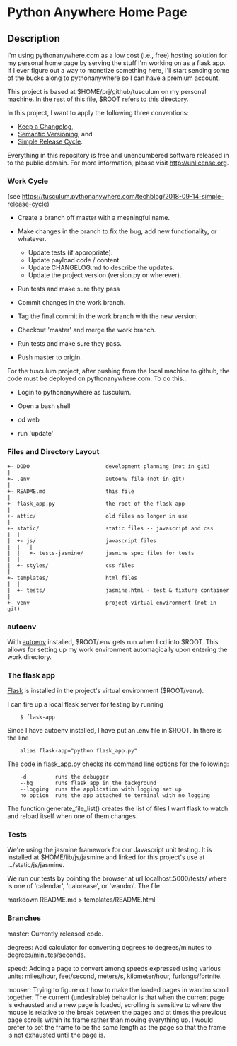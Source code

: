# Python Anywhere Home Page

## Description

I'm using pythonanywhere.com as a low cost (i.e., free) hosting solution
for my personal home page by serving the stuff I'm working on as a flask
app. If I ever figure out a way to monetize something here, I'll start
sending some of the bucks along to pythonanywhere so I can have a premium
account.

This project is based at $HOME/prj/github/tusculum on my personal machine.
In the rest of this file, $ROOT refers to this directory.

In this project, I want to apply the following three conventions:

  * [Keep a Changelog](https://keepachangelog.com/en/1.0.0/),
  * [Semantic Versioning](https://semver.org/), and
  * [Simple Release Cycle](http://tusculum.pythonanywhere.com/techblog/2018-09-14-simple-release-cycle).

Everything in this repository is free and unencumbered software released in
to the public domain. For more information, please visit
<http://unlicense.org>.

### Work Cycle

  (see https://tusculum.pythonanywhere.com/techblog/2018-09-14-simple-release-cycle)
  
  * Create a branch off master with a meaningful name.
  
  * Make changes in the branch to fix the bug, add new functionality, or
    whatever.
    
      * Update tests (if appropriate).
      * Update payload code / content.
      * Update CHANGELOG.md to describe the updates.
      * Update the project version (version.py or wherever).
      
  * Run tests and make sure they pass
  
  * Commit changes in the work branch.
  
  * Tag the final commit in the work branch with the new version.
  
  * Checkout 'master' and merge the work branch.
  
  * Run tests and make sure they pass.
  
  * Push master to origin.

For the tusculum project, after pushing from the local machine to github,
the code must be deployed on pythonanywhere.com. To do this...

  * Login to pythonanywhere as tusculum.
  
  * Open a bash shell
  
  * cd web
  
  * run 'update'


### Files and Directory Layout

    +- DODO                        development planning (not in git)
    |
    +- .env                        autoenv file (not in git)
    |
    +- README.md                   this file
    |
    +- flask_app.py                the root of the flask app
    |
    +- attic/                      old files no longer in use
    |
    +- static/                     static files -- javascript and css
    |  |
    |  +- js/                      javascript files
    |  |   |
    |  |   +- tests-jasmine/       jasmine spec files for tests
    |  |
    |  +- styles/                  css files
    |
    +- templates/                  html files
    |  |
    |  +- tests/                   jasmine.html - test & fixture container
    |
    +- venv                        project virtual environment (not in git)


### autoenv

With [autoenv](https://github.com/kennethreitz/autoenv) installed,
$ROOT/.env gets run when I cd into $ROOT. This allows for setting up my
work environment automagically upon entering the work directory.

### The flask app

[Flask](https://github.com/pallets/flask/) is installed in the project's
virtual environment ($ROOT/venv).

I can fire up a local flask server for testing by running

        $ flask-app

Since I have autoenv installed, I have put an .env file in $ROOT. In there
is the line

        alias flask-app="python flask_app.py"

The code in flask_app.py checks its command line options for the following:

        -d         runs the debugger
        --bg       runs flask_app in the background
        --logging  runs the application with logging set up
        no option  runs the app attached to terminal with no logging

The function generate\_file\_list() creates the list of files I want flask to
watch and reload itself when one of them changes.

### Tests

We're using the jasmine framework for our Javascript unit testing. It is
installed at $HOME/lib/js/jasmine and linked for this project's use at
.../static/js/jasmine.

We run our tests by pointing the browser at url
localhost:5000/tests/<filename> where <filename> is one of 'calendar',
'calorease', or 'wandro'. The file


markdown README.md > templates/README.html


### Branches

master: Currently released code.

degrees: Add calculator for converting degrees to degrees/minutes to
  degrees/minutes/seconds.

speed: Adding a page to convert among speeds expressed using various units:
  miles/hour, feet/second, meters/s, kilometer/hour, furlongs/fortnite.

mouser: Trying to figure out how to make the loaded pages in wandro scroll
  together. The current (undesirable) behavior is that when the current
  page is exhausted and a new page is loaded, scrolling is sensitive to
  where the mouse is relative to the break between the pages and at times
  the previous page scrolls within its frame rather than moving everything
  up. I would prefer to set the frame to be the same length as the page so
  that the frame is not exhausted until the page is.
